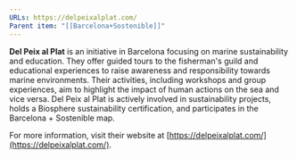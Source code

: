 ```yaml
---
URLs: https://delpeixalplat.com/
Parent item: "[[Barcelona+Sostenible]]"
---
```

**Del Peix al Plat** is an initiative in Barcelona focusing on marine sustainability and education. They offer guided tours to the fisherman's guild and educational experiences to raise awareness and responsibility towards marine environments. Their activities, including workshops and group experiences, aim to highlight the impact of human actions on the sea and vice versa. Del Peix al Plat is actively involved in sustainability projects, holds a Biosphere sustainability certification, and participates in the Barcelona + Sostenible map.

For more information, visit their website at [https://delpeixalplat.com/](https://delpeixalplat.com/).